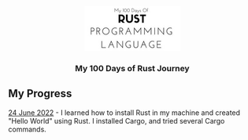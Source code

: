 <p align="center">
<img src="img/logo.png" alt="my-100-days-of-rust_logo">
</p>

<h3 align = "center">My 100 Days of Rust Journey</h3>

## My Progress
[24 June 2022](https://github.com/ibrahimaji/100-days-of-rust/tree/main/00-installing_and_hello_cargo) - I learned how to install Rust in my machine and created "Hello World" using Rust. I installed Cargo, and tried several Cargo commands.

